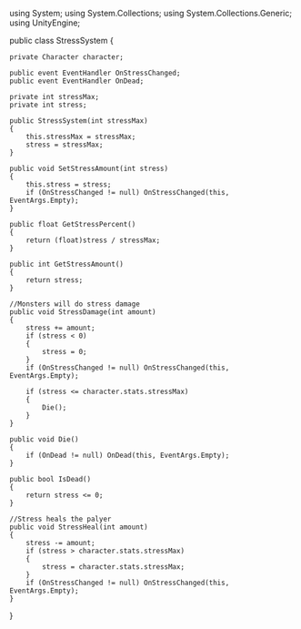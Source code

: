 using System;
using System.Collections;
using System.Collections.Generic;
using UnityEngine;

public class StressSystem
{

    private Character character;

    public event EventHandler OnStressChanged;
    public event EventHandler OnDead;

    private int stressMax;
    private int stress;

    public StressSystem(int stressMax)
    {
        this.stressMax = stressMax;
        stress = stressMax;
    }

    public void SetStressAmount(int stress)
    {
        this.stress = stress;
        if (OnStressChanged != null) OnStressChanged(this, EventArgs.Empty);
    }

    public float GetStressPercent()
    {
        return (float)stress / stressMax;
    }

    public int GetStressAmount()
    {
        return stress;
    }

    //Monsters will do stress damage
    public void StressDamage(int amount)
    {
        stress += amount;
        if (stress < 0)
        {
            stress = 0;
        }
        if (OnStressChanged != null) OnStressChanged(this, EventArgs.Empty);

        if (stress <= character.stats.stressMax)
        {
            Die();
        }
    }

    public void Die()
    {
        if (OnDead != null) OnDead(this, EventArgs.Empty);
    }

    public bool IsDead()
    {
        return stress <= 0;
    }

    //Stress heals the palyer
    public void StressHeal(int amount)
    {
        stress -= amount;
        if (stress > character.stats.stressMax)
        {
            stress = character.stats.stressMax;
        }
        if (OnStressChanged != null) OnStressChanged(this, EventArgs.Empty);
    }

}
